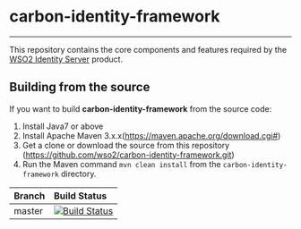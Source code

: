 # carbon-identity-framework
---

This repository contains the core components and features required by the [WSO2 Identity Server](https://github.com/wso2/product-is) product.
 

## Building from the source

If you want to build **carbon-identity-framework** from the source code:

1. Install Java7 or above
1. Install Apache Maven 3.x.x(https://maven.apache.org/download.cgi#)
1. Get a clone or download the source from this repository (https://github.com/wso2/carbon-identity-framework.git)
1. Run the Maven command ``mvn clean install`` from the ``carbon-identity-framework`` directory.


|  Branch | Build Status |
| :------------ |:-------------
| master      | [![Build Status](https://wso2.org/jenkins/job/platform-builds/job/carbon-identity-framework/badge/icon)](https://wso2.org/jenkins/job/platform-builds/job/carbon-identity-framework/) |
